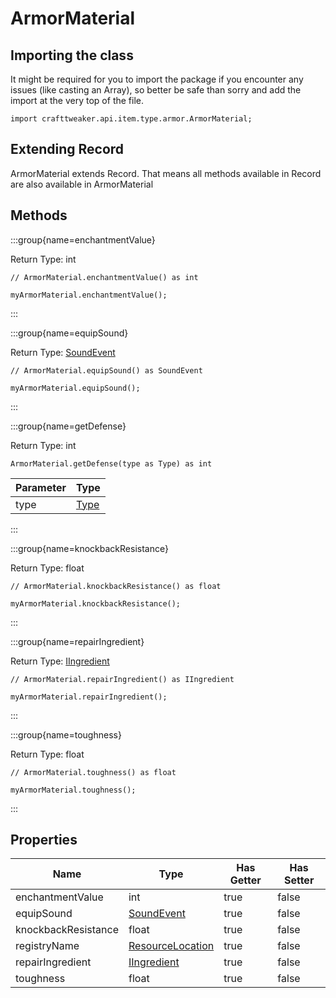 # ArmorMaterial

## Importing the class

It might be required for you to import the package if you encounter any issues (like casting an Array), so better be safe than sorry and add the import at the very top of the file.
```zenscript
import crafttweaker.api.item.type.armor.ArmorMaterial;
```


## Extending Record

ArmorMaterial extends Record. That means all methods available in Record are also available in ArmorMaterial

## Methods

:::group{name=enchantmentValue}

Return Type: int

```zenscript
// ArmorMaterial.enchantmentValue() as int

myArmorMaterial.enchantmentValue();
```

:::

:::group{name=equipSound}

Return Type: [SoundEvent](/vanilla/api/sound/SoundEvent)

```zenscript
// ArmorMaterial.equipSound() as SoundEvent

myArmorMaterial.equipSound();
```

:::

:::group{name=getDefense}

Return Type: int

```zenscript
ArmorMaterial.getDefense(type as Type) as int
```

| Parameter |                        Type                        |
|-----------|----------------------------------------------------|
| type      | [Type](/vanilla/api/item/type/armor/ArmorItemType) |


:::

:::group{name=knockbackResistance}

Return Type: float

```zenscript
// ArmorMaterial.knockbackResistance() as float

myArmorMaterial.knockbackResistance();
```

:::

:::group{name=repairIngredient}

Return Type: [IIngredient](/vanilla/api/ingredient/IIngredient)

```zenscript
// ArmorMaterial.repairIngredient() as IIngredient

myArmorMaterial.repairIngredient();
```

:::

:::group{name=toughness}

Return Type: float

```zenscript
// ArmorMaterial.toughness() as float

myArmorMaterial.toughness();
```

:::


## Properties

|        Name         |                            Type                            | Has Getter | Has Setter |
|---------------------|------------------------------------------------------------|------------|------------|
| enchantmentValue    | int                                                        | true       | false      |
| equipSound          | [SoundEvent](/vanilla/api/sound/SoundEvent)                | true       | false      |
| knockbackResistance | float                                                      | true       | false      |
| registryName        | [ResourceLocation](/vanilla/api/resource/ResourceLocation) | true       | false      |
| repairIngredient    | [IIngredient](/vanilla/api/ingredient/IIngredient)         | true       | false      |
| toughness           | float                                                      | true       | false      |

